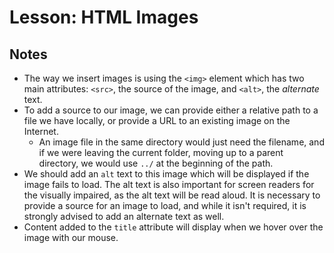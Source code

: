 # Lesson: HTML Images

## Notes

- The way we insert images is using the `<img>` element which has two main attributes: `<src>`, the source of the image, and `<alt>`, the _alternate_ text.
- To add a source to our image, we can provide either a relative path to a file we have locally, or provide a URL to an existing image on the Internet.
  - An image file in the same directory would just need the filename, and if we were leaving the current folder, moving up to a parent directory, we would use `../` at the beginning of the path.
- We should add an `alt` text to this image which will be displayed if the image fails to load. The alt text is also important for screen readers for the visually impaired, as the alt text will be read aloud. It is necessary to provide a source for an image to load, and while it isn't required, it is strongly advised to add an alternate text as well.
- Content added to the `title` attribute will display when we hover over the image with our mouse.